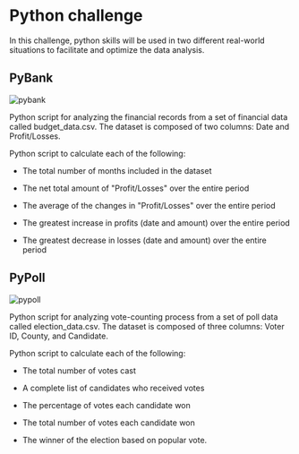# Python challenge

In this challenge, python skills will be used in two different real-world situations to facilitate and optimize the data analysis.

## PyBank

![pybank](https://www.icsemis2016.org/images/W1siZiIsIjIwMTUvMDcvMDYvMjEvMjcvMTgvNzAxL2Jhbm5lcl9maW5hbmNlLmpwZyJdXQ/banner_finance.jpg?sha=2e5756aa05ec60f5)

Python script for analyzing the financial records from a set of financial data called budget_data.csv. The dataset is composed of two columns: Date and Profit/Losses. 

Python script to calculate each of the following:


- The total number of months included in the dataset

- The net total amount of "Profit/Losses" over the entire period

- The average of the changes in "Profit/Losses" over the entire period

- The greatest increase in profits (date and amount) over the entire period

- The greatest decrease in losses (date and amount) over the entire period



## PyPoll

![pypoll](https://inudgeyou.com/wp-content/uploads/2017/07/Polling-station.jpg)

Python script for analyzing vote-counting process from a set of poll data called election_data.csv. The dataset is composed of three columns: Voter ID, County, and Candidate.

Python script to calculate each of the following:

- The total number of votes cast

- A complete list of candidates who received votes

- The percentage of votes each candidate won

- The total number of votes each candidate won

- The winner of the election based on popular vote.

